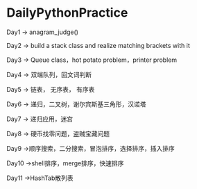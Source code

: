 # DailyPythonPractice
Day1 -> anagram_judge()

Day2 -> build a stack class and realize matching brackets with it

Day3 -> Queue class，hot potato problem，printer problem

Day4 -> 双端队列，回文词判断

Day5 -> 链表， 无序表， 有序表

Day6 -> 递归，二叉树，谢尔宾斯基三角形，汉诺塔

Day7 -> 递归应用，迷宫

Day8 -> 硬币找零问题，盗贼宝藏问题

Day9 ->顺序搜索，二分搜索，冒泡排序，选择排序，插入排序 

Day10 ->shell排序，merge排序，快速排序 

Day11 ->HashTab散列表
